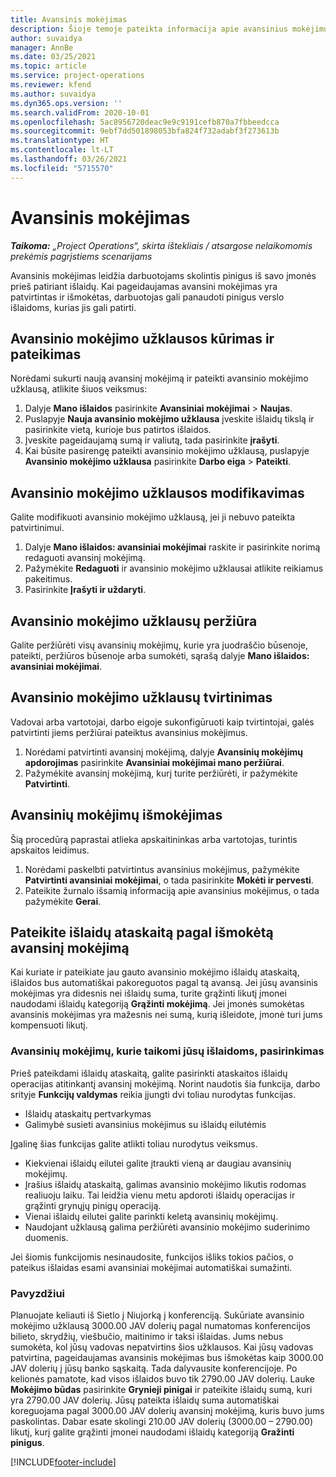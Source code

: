 ```yaml
---
title: Avansinis mokėjimas
description: Šioje temoje pateikta informacija apie avansinius mokėjimus.
author: suvaidya
manager: AnnBe
ms.date: 03/25/2021
ms.topic: article
ms.service: project-operations
ms.reviewer: kfend
ms.author: suvaidya
ms.dyn365.ops.version: ''
ms.search.validFrom: 2020-10-01
ms.openlocfilehash: 5ac8956720deac9e9c9191cefb870a7fbbeedcca
ms.sourcegitcommit: 9ebf7dd501898053bfa824f732adabf3f273613b
ms.translationtype: HT
ms.contentlocale: lt-LT
ms.lasthandoff: 03/26/2021
ms.locfileid: "5715570"
---
```

# <a name="cash-advance"></a>Avansinis mokėjimas

_**Taikoma:** „Project Operations“, skirta ištekliais / atsargose nelaikomomis prekėmis pagrįstiems scenarijams_

Avansinis mokėjimas leidžia darbuotojams skolintis pinigus iš savo įmonės prieš patiriant išlaidų. Kai pageidaujamas avansini mokėjimas yra patvirtintas ir išmokėtas, darbuotojas gali panaudoti pinigus verslo išlaidoms, kurias jis gali patirti. 

## <a name="create-and-submit-a-cash-advance-request"></a>Avansinio mokėjimo užklausos kūrimas ir pateikimas
Norėdami sukurti naują avansinį mokėjimą ir pateikti avansinio mokėjimo užklausą, atlikite šiuos veiksmus: 

1. Dalyje **Mano išlaidos** pasirinkite **Avansiniai mokėjimai** > **Naujas**. 
2. Puslapyje **Nauja avansinio mokėjimo užklausa** įveskite išlaidų tikslą ir pasirinkite vietą, kurioje bus patirtos išlaidos.
3. Įveskite pageidaujamą sumą ir valiutą, tada pasirinkite **įrašyti**. 
4. Kai būsite pasirengę pateikti avansinio mokėjimo užklausą, puslapyje **Avansinio mokėjimo užklausa** pasirinkite **Darbo eiga** > **Pateikti**.

## <a name="modify-a-cash-advance-request"></a>Avansinio mokėjimo užklausos modifikavimas

Galite modifikuoti avansinio mokėjimo užklausą, jei ji nebuvo pateikta patvirtinimui.

1. Dalyje **Mano išlaidos: avansiniai mokėjimai** raskite ir pasirinkite norimą redaguoti avansinį mokėjimą.
2. Pažymėkite **Redaguoti** ir avansinio mokėjimo užklausai atlikite reikiamus pakeitimus. 
3. Pasirinkite **Įrašyti ir uždaryti**.


## <a name="view-cash-advance-requests"></a>Avansinio mokėjimo užklausų peržiūra
Galite peržiūrėti visų avansinių mokėjimų, kurie yra juodraščio būsenoje, pateikti, peržiūros būsenoje arba sumokėti, sąrašą dalyje **Mano išlaidos: avansiniai mokėjimai**. 

## <a name="approve-cash-advance-requests"></a>Avansinio mokėjimo užklausų tvirtinimas

Vadovai arba vartotojai, darbo eigoje sukonfigūruoti kaip tvirtintojai, galės patvirtinti jiems peržiūrai pateiktus avansinius mokėjimus. 

1. Norėdami patvirtinti avansinį mokėjimą, dalyje **Avansinių mokėjimų apdorojimas** pasirinkite **Avansiniai mokėjimai mano peržiūrai**.
2. Pažymėkite avansinį mokėjimą, kurį turite peržiūrėti, ir pažymėkite **Patvirtinti**.  

## <a name="pay-cash-advances"></a>Avansinių mokėjimų išmokėjimas 
Šią procedūrą paprastai atlieka apskaitininkas arba vartotojas, turintis apskaitos leidimus.

1. Norėdami paskelbti patvirtintus avansinius mokėjimus, pažymėkite **Patvirtinti avansiniai mokėjimai**, o tada pasirinkite **Mokėti ir pervesti**.  
2. Pateikite žurnalo išsamią informaciją apie avansinius mokėjimus, o tada pažymėkite **Gerai**. 

## <a name="submit-an-expense-report-against-a-paid-cash-advance"></a>Pateikite išlaidų ataskaitą pagal išmokėtą avansinį mokėjimą 

Kai kuriate ir pateikiate jau gauto avansinio mokėjimo išlaidų ataskaitą, išlaidos bus automatiškai pakoreguotos pagal tą avansą. Jei jūsų avansinis mokėjimas yra didesnis nei išlaidų suma, turite grąžinti likutį įmonei naudodami išlaidų kategoriją **Grąžinti mokėjimą**. Jei įmonės sumokėtas avansinis mokėjimas yra mažesnis nei sumą, kurią išleidote, įmonė turi jums kompensuoti likutį. 

### <a name="select-cash-advances-that-apply-to-your-expenses"></a>Avansinių mokėjimų, kurie taikomi jūsų išlaidoms, pasirinkimas
Prieš pateikdami išlaidų ataskaitą, galite pasirinkti ataskaitos išlaidų operacijas atitinkantį avansinį mokėjimą. Norint naudotis šia funkcija, darbo srityje **Funkcijų valdymas** reikia įjungti dvi toliau nurodytas funkcijas.

  - Išlaidų ataskaitų pertvarkymas
  - Galimybė susieti avansinius mokėjimus su išlaidų eilutėmis
 
 Įgalinę šias funkcijas galite atlikti toliau nurodytus veiksmus.
 
  - Kiekvienai išlaidų eilutei galite įtraukti vieną ar daugiau avansinių mokėjimų.
  - Įrašius išlaidų ataskaitą, galimas avansinio mokėjimo likutis rodomas realiuoju laiku. Tai leidžia vienu metu apdoroti išlaidų operacijas ir grąžinti grynųjų pinigų operaciją.
  - Vienai išlaidų eilutei galite parinkti keletą avansinių mokėjimų.
  - Naudojant užklausą galima peržiūrėti avansinio mokėjimo suderinimo duomenis. 
 
Jei šiomis funkcijomis nesinaudosite, funkcijos išliks tokios pačios, o pateikus išlaidas esami avansiniai mokėjimai automatiškai sumažinti.

### <a name="example"></a>Pavyzdžiui 
Planuojate keliauti iš Sietlo į Niujorką į konferenciją. Sukūriate avansinio mokėjimo užklausą 3000.00 JAV dolerių pagal numatomas konferencijos bilieto, skrydžių, viešbučio, maitinimo ir taksi išlaidas. Jums nebus sumokėta, kol jūsų vadovas nepatvirtins šios užklausos. Kai jūsų vadovas patvirtina, pageidaujamas avansinis mokėjimas bus išmokėtas kaip 3000.00 JAV dolerių į jūsų banko sąskaitą. Tada dalyvausite konferencijoje. Po kelionės pamatote, kad visos išlaidos buvo tik 2790.00 JAV dolerių. Lauke **Mokėjimo būdas** pasirinkite **Grynieji pinigai** ir pateikite išlaidų sumą, kuri yra 2790.00 JAV dolerių. Jūsų pateikta išlaidų suma automatiškai koreguojama pagal 3000.00 JAV dolerių avansinį mokėjimą, kuris buvo jums paskolintas. Dabar esate skolingi 210.00 JAV dolerių (3000.00 – 2790.00) likutį, kurį galite grąžinti įmonei naudodami išlaidų kategoriją **Gražinti pinigus**.



[!INCLUDE[footer-include](../includes/footer-banner.md)]
